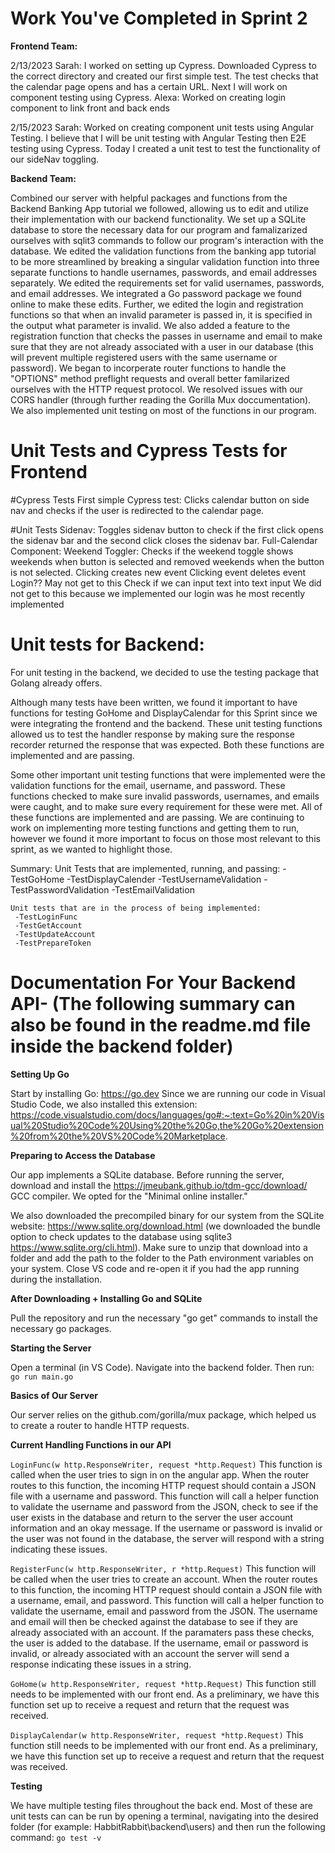 # **Work You've Completed in Sprint 2**

**Frontend Team:**

2/13/2023
Sarah: I worked on setting up Cypress. Downloaded Cypress to the correct directory and created our first simple test. The test checks that the calendar page opens and has a certain URL. Next I will work on component testing using Cypress.
Alexa: Worked on creating login component to link front and back ends

2/15/2023
Sarah: Worked on creating component unit tests using Angular Testing. I believe that I will be unit testing with Angular Testing then E2E testing using Cypress. Today I created a unit test to test the functionality of our sideNav toggling.

**Backend Team:**

Combined our server with helpful packages and functions from the Backend Banking App tutorial we followed, allowing us to edit and utilize their implementation with our backend functionality. We set up a SQLite database to store the necessary data for our program and famalizarized ourselves with sqlit3 commands to follow our program's interaction with the database. We edited the validation functions from the banking app tutorial to be more streamlined by breaking a singular validation function into three separate functions to handle usernames, passwords, and email addresses separately. We edited the requirements set for valid usernames, passwords, and email addresses. We integrated a Go password package we found online to make these edits. Further, we edited the login and registration functions so that when an invalid parameter is passed in, it is specified in the output what parameter is invalid. We also added a feature to the registration function that checks the passes in username and email to make sure that they are not already associated with a user in our database (this will prevent multiple registered users with the same username or password). We began to incorperate router functions to handle the "OPTIONS" method preflight requests and overall better familarized ourselves with the HTTP request protocol. We resolved issues with our CORS handler (through further reading the Gorilla Mux doccumentation). We also implemented unit testing on most of the functions in our program.

# **Unit Tests and Cypress Tests for Frontend**
#Cypress Tests
First simple Cypress test: Clicks calendar button on side nav and checks if the user is redirected to the calendar page. 

#Unit Tests
Sidenav: Toggles sidenav button to check if the first click opens the sidenav bar and the second click closes the sidenav bar.
Full-Calendar Component: 
    Weekend Toggler: Checks if the weekend toggle shows weekends when button is selected and removed weekends when the button is not selected.
    Clicking creates new event
    Clicking event deletes event
Login?? May not get to this
    Check if we can input text into text input
    We did not get to this because we implemented our login was he most recently implemented

# **Unit tests for Backend:**
For unit testing in the backend, we decided to use the testing package that Golang already offers. 

Although many tests have been written, we found it important to have functions for testing GoHome and DisplayCalendar for this Sprint since we were integrating the frontend and the backend. These unit testing functions allowed us to test the handler response by making sure the response recorder returned the response that was expected. Both these functions are implemented and are passing. 

Some other important unit testing functions that were implemented were the validation functions for the email, username, and password. These functions checked to make sure invalid passwords, usernames, and emails were caught, and to make sure every requirement for these were met. All of these functions are implemented and are passing. We are continuing to work on implementing more testing functions and getting them to run, however we found it more important to focus on those most relevant to this sprint, as we wanted to highlight those.

Summary:
    Unit Tests that are implemented, running, and passing:
        -TestGoHome
        -TestDisplayCalender
        -TestUsernameValidation
        -TestPasswordValidation
        -TestEmailValidation

    Unit tests that are in the process of being implemented:
     -TestLoginFunc
     -TestGetAccount 
     -TestUpdateAccount
     -TestPrepareToken


# **Documentation For Your Backend API- (The following summary can also be found in the readme.md file inside the backend folder)**

**Setting Up Go**

Start by installing Go: https://go.dev
Since we are running our code in Visual Studio Code, we also installed this extension: https://code.visualstudio.com/docs/languages/go#:~:text=Go%20in%20Visual%20Studio%20Code%20Using%20the%20Go,the%20Go%20extension%20from%20the%20VS%20Code%20Marketplace.



**Preparing to Access the Database**

Our app implements a SQLite database. Before running the server, download and install the https://jmeubank.github.io/tdm-gcc/download/ GCC compiler. We opted for the "Minimal online installer." 

We also downloaded the precompiled binary for our system from the SQLite website: https://www.sqlite.org/download.html (we downloaded the bundle option to check updates to the database using sqlite3 https://www.sqlite.org/cli.html). Make sure to unzip that download into a folder and add the path to the folder to the Path environment variables on your system. Close VS code and re-open it if you had the app running during the installation.

**After Downloading + Installing Go and SQLite**

Pull the repository and run the necessary "go get" commands to install the necessary go packages.

**Starting the Server**

Open a terminal (in VS Code). Navigate into the backend folder. Then run: ```go run main.go```

**Basics of Our Server**

Our server relies on the github.com/gorilla/mux package, which helped us to create a router to handle HTTP requests.

**Current Handling Functions in our API**

```LoginFunc(w http.ResponseWriter, request *http.Request)```
This function is called when the user tries to sign in on the angular app. When the router routes to this function, the incoming HTTP request should contain a JSON file with a username and password. This function will call a helper function to validate the username and password from the JSON, check to see if the user exists in the database and return to the server the user account information and an okay message. If the username or password is invalid or the user was not found in the database, the server will respond with a string indicating these issues.

```RegisterFunc(w http.ResponseWriter, r *http.Request)```
This function will be called when the user tries to create an account. When the router routes to this function, the incoming HTTP request should contain a JSON file with a username, email, and password. This function will call a helper function to validate the username, email and password from the JSON. The username and email will then be checked against the database to see if they are already associated with an account. If the paramaters pass these checks, the user is added to the database. If the username, email or password is invalid, or already associated with an account the server will send a response indicating these issues in a string.

```GoHome(w http.ResponseWriter, request *http.Request)```
This function still needs to be implemented with our front end. As a preliminary, we have this function set up to receive a request and return that the request was received.

```DisplayCalendar(w http.ResponseWriter, request *http.Request)```
This function still needs to be implemented with our front end. As a preliminary, we have this function set up to receive a request and return that the request was received.

**Testing**

We have multiple testing files throughout the back end. Most of these are unit tests can can be run by opening a terminal, navigating into the desired folder (for example: HabbitRabbit\backend\users) and then run the following command: ```go test -v```
